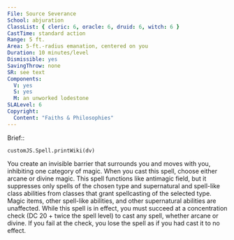 ```yaml
---
File: Source Severance
School: abjuration
ClassList: { cleric: 6, oracle: 6, druid: 6, witch: 6 }
CastTime: standard action
Range: 5 ft.
Area: 5-ft.-radius emanation, centered on you
Duration: 10 minutes/level
Dismissible: yes
SavingThrow: none
SR: see text
Components:
  V: yes
  S: yes
  M: an unworked lodestone
SLALevel: 6
Copyright:
  Content: "Faiths & Philosophies"
---
```

Brief:: 

```dataviewjs
customJS.Spell.printWiki(dv)
```

You create an invisible barrier that surrounds you and moves with you, inhibiting one category of magic. When you cast this spell, choose either arcane or divine magic. This spell functions like antimagic field, but it suppresses only spells of the chosen type and supernatural and spell-like class abilities from classes that grant spellcasting of the selected type. Magic items, other spell-like abilities, and other supernatural abilities are unaffected.  While this spell is in effect, you must succeed at a concentration check (DC 20 + twice the spell level) to cast any spell, whether arcane or divine. If you fail at the check, you lose the spell as if you had cast it to no effect.
